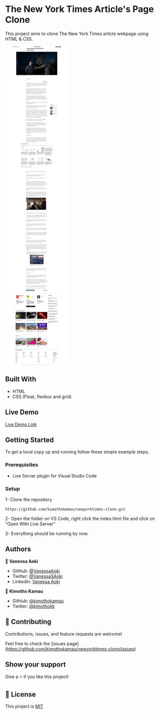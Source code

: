 # The New York Times Article's Page Clone
This project aims to clone The New York Times article webpage using HTML & CSS. 

![screenshot](./assets/imgs/Screenshot.jpg)

## Built With

- HTML 
- CSS (Float, flexbox and grid)

## Live Demo

[Live Demo Link](https://kimothokamau.github.io/newyorktimes-clone/) 


## Getting Started

To get a local copy up and running follow these simple example steps.

### Prerequisites

- Live Server plugin for Visual Studio Code 

### Setup

1- Clone the repository
```
https://github.com/kimothokamau/newyorktimes-clone.git
```

2- Open the folder on VS Code, right click the index.html file and click on "Open With Live Server"

3- Everything should be running by now. 


## Authors

👤 **Vanessa Aoki**

- GitHub: [@VanessaAoki](https://github.com/VanessaAoki)
- Twitter: [@VanessaSAoki](https://twitter.com/VanessaSAoki)
- Linkedin: [Vanessa Aoki](https://www.linkedin.com/in/vanessasaoki/)

👤 **Kimotho Kamau**

- GitHub: [@kimothokamau](https://github.com/kimothokamau)
- Twitter: [@kimothokk](https://twitter.com/kimothokk)

## 🤝 Contributing

Contributions, issues, and feature requests are welcome!

Feel free to check the [issues page]
(https://github.com/kimothokamau/newyorktimes-clone/issues)

## Show your support

Give a ⭐️ if you like this project!

## 📝 License

This project is [MIT](https://github.com/kimothokamau/newyorktimes-clone/blob/fix-lint-errors/License.md)